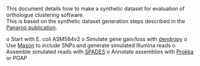 This document details how to make a synthetic dataset for evaluation of orthologue clustering software.     
This is based on the synthetic dataset generation steps described in the [Panaroo publication](https://genomebiology.biomedcentral.com/articles/10.1186/s13059-020-02090-4).     

o	Start with E. coli ASM584v2
o	Simulate gene gain/loss with [dendropy](https://dendropy.org/) 
o	Use [Mason](https://www.seqan.de/apps/mason/) to include SNPs and generate simulated Illumina reads
o	Assemble simulated reads with [SPADES](https://cab.spbu.ru/software/spades/)
o	Annotate assemblies with [Prokka](https://github.com/tseemann/prokka) or PGAP
